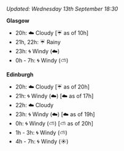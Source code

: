 *Updated: Wednesday 13th September 18:30*

**Glasgow**

* 20h: :cloud: Cloudy [:umbrella: as of 10h]
* 21h, 22h: :umbrella: Rainy
* 23h: :cyclone: Windy (:cloud:)
* 0h - 7h: :cyclone: Windy (:partly_sunny:)

**Edinburgh**

* 20h: :cloud: Cloudy [:umbrella: as of 20h]
* 21h: :cyclone: Windy (:cloud:) [:cloud: as of 17h]
* 22h: :cloud: Cloudy
* 23h: :cyclone: Windy (:cloud:) [:cloud: as of 19h]
* 0h: :cyclone: Windy (:partly_sunny:) [:partly_sunny: as of 20h]
* 1h - 3h: :cyclone: Windy (:partly_sunny:)
* 4h - 7h: :cyclone: Windy (:sunny:)
